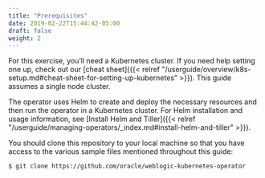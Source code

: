 ```yaml
---
title: "Prerequisites"
date: 2019-02-22T15:44:42-05:00
draft: false
weight: 2
---
```


For this exercise, you’ll need a Kubernetes cluster. If you need help setting one up, check out our [cheat sheet]({{< relref "/userguide/overview/k8s-setup.md#cheat-sheet-for-setting-up-kubernetes" >}}). This guide assumes a single node cluster.

The operator uses Helm to create and deploy the necessary resources and then run the operator in a Kubernetes cluster. For Helm installation and usage information, see [Install Helm and Tiller]({{< relref "/userguide/managing-operators/_index.md#install-helm-and-tiller" >}}).

You should clone this repository to your local machine so that you have access to the
various sample files mentioned throughout this guide:
```bash
$ git clone https://github.com/oracle/weblogic-kubernetes-operator
```

